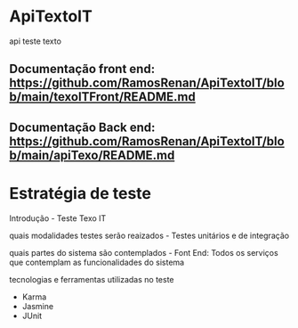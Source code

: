 # ApiTextoIT
api teste texto

## Documentação front end: https://github.com/RamosRenan/ApiTextoIT/blob/main/texoITFront/README.md
## Documentação Back end: https://github.com/RamosRenan/ApiTextoIT/blob/main/apiTexo/README.md


# Estratégia de teste

  Introdução
    - Teste Texo IT  
  
  quais modalidades testes serão reaizados
    - Testes unitários e de integração

  quais partes do sistema são contemplados
    - Font End: Todos os serviços que contemplam as funcionalidades do sistema

  tecnologias e ferramentas utilizadas no teste
  - Karma
  - Jasmine
  - JUnit
